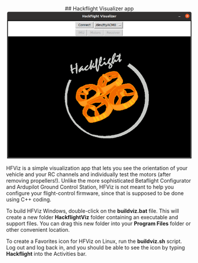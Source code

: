 <p align="center"> 
## Hackflight Visualizer app
<img src="hfviz.png" width=500>
</p>

HFViz is a simple visualization app that lets you see the
orientation of your vehicle and your RC channels and individually test the
motors (after removing propellers!). Unlike the more sophisticated 
Betaflight Configurator and Ardupilot Ground Control Station, HFViz
is not meant to help you configure your flight-control firmware, since
that is supposed to be done using C++ coding.

To build HFViz Windows, double-click on the <b>buildviz.bat</b>
file.  This will create a new folder <b>HackflightViz</b> folder containing
an executable and support files.  You can drag this new folder
into your <b>Program Files</b> folder or other convenient location.

To create a Favorites icon for HFViz on Linux, run the <b>buildviz.sh</b> script. 
Log out and log back in, and you should be able to see the icon by typing
<b>Hackflight</b> into the Activities bar.




